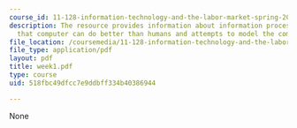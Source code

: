 ```yaml
---
course_id: 11-128-information-technology-and-the-labor-market-spring-2005
description: The resource provides information about information processing tasks
  that computer can do better than humans and attempts to model the computers's impact.
file_location: /coursemedia/11-128-information-technology-and-the-labor-market-spring-2005/518fbc49dfcc7e9ddbff334b40386944_week1.pdf
file_type: application/pdf
layout: pdf
title: week1.pdf
type: course
uid: 518fbc49dfcc7e9ddbff334b40386944

---
```

None